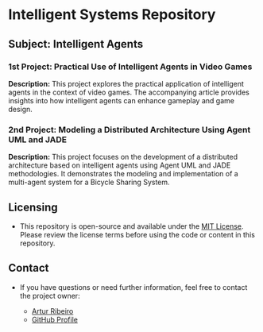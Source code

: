 
# Intelligent Systems Repository

## Subject: Intelligent Agents

### 1st Project: Practical Use of Intelligent Agents in Video Games

**Description:**
This project explores the practical application of intelligent agents in the context of video games. The accompanying article provides insights into how intelligent agents can enhance gameplay and game design.

### 2nd Project: Modeling a Distributed Architecture Using Agent UML and JADE

**Description:**
This project focuses on the development of a distributed architecture based on intelligent agents using Agent UML and JADE methodologies. It demonstrates the modeling and implementation of a multi-agent system for a Bicycle Sharing System.

## Licensing

- This repository is open-source and available under the [MIT License](LICENSE.md). Please review the license terms before using the code or content in this repository.

## Contact

- If you have questions or need further information, feel free to contact the project owner:

  - [Artur Ribeiro](artur.silvaribeiro@hotmail.com)
  - [GitHub Profile](https://github.com/A82516)

